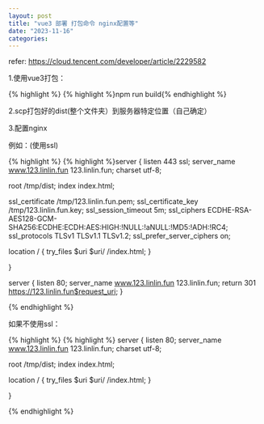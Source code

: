 ```yaml
---
layout: post
title: "vue3 部署 打包命令 nginx配置等"
date: "2023-11-16"
categories: 
---
```

<p>refer: <a href="https://cloud.tencent.com/developer/article/2229582">https://cloud.tencent.com/developer/article/2229582</a></p>

<p>1.使用vue3打包：</p>

{% highlight %}
{% highlight %}npm run build{% endhighlight %}

<p>2.scp打包好的dist(整个文件夹）到服务器特定位置（自己确定）</p>

<p>3.配置nginx</p>

<p>例如：(使用ssl)</p>

{% highlight %}
{% highlight %}server {
  listen       443 ssl;
  server_name  www.123.linlin.fun 123.linlin.fun;
  charset utf-8;

  root /tmp/dist;
  index index.html;

  ssl_certificate   /tmp/123.linlin.fun.pem;
  ssl_certificate_key  /tmp/123.linlin.fun.key;
  ssl_session_timeout 5m; 
  ssl_ciphers ECDHE-RSA-AES128-GCM-SHA256:ECDHE:ECDH:AES:HIGH:!NULL:!aNULL:!MD5:!ADH:!RC4;
  ssl_protocols TLSv1 TLSv1.1 TLSv1.2;
  ssl_prefer_server_ciphers on; 

  location / { 
    try_files $uri $uri/ /index.html;
  }

}

server {
  listen 80; 
  server_name  www.123.linlin.fun 123.linlin.fun;
  return 301 https://123.linlin.fun$request_uri;
}

{% endhighlight %}

<p>如果不使用ssl：</p>

{% highlight %}
{% highlight %}
server {
  listen       80;
  server_name  www.123.linlin.fun 123.linlin.fun;
  charset utf-8;

  root /tmp/dist;
  index index.html;

  location / { 
    try_files $uri $uri/ /index.html;
  }

}

{% endhighlight %}

